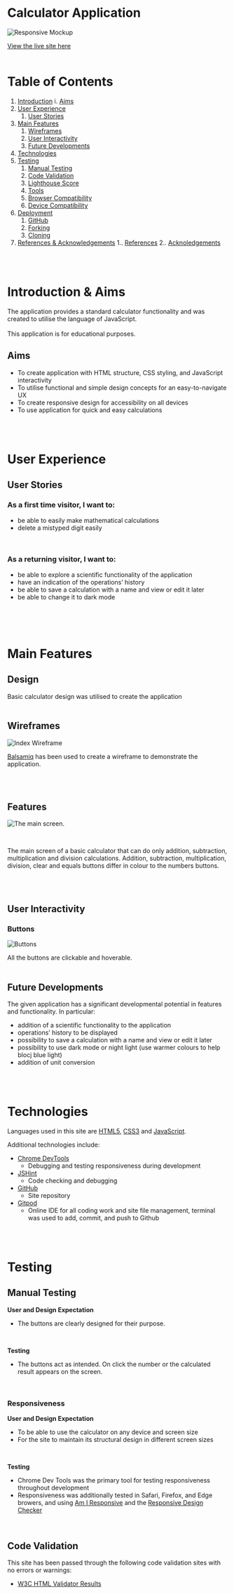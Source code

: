 # Calculator Application 
![Responsive Mockup](assets/images/amiresponsive.png)
<br/>

[View the live site here](https://olena1788.github.io/calculator-project/)
<br/>
<br/>

# Table of Contents
1. [Introduction](#introduction)
    i. [Aims](#aims)
2. [User Experience](#user-experience-ux)
    1. [User Stories](#user-stories)
3. [Main Features](#main-features)
    1. [Wireframes](#wireframes)
    2. [User Interactivity](#user-interactivity)
    3. [Future Developments](#future-developments)
4. [Technologies](#technologies)
5. [Testing](#testing)
    1. [Manual Testing](#manual-testing)
    2. [Code Validation](#code-validation)
    3. [Lighthouse Score](#lighthouse-score)
    4. [Tools](#tools)
    5. [Browser Compatibility](#browser-compatibility)
    6. [Device Compatibility](#device-compatibility)
6. [Deployment](#deployment)
    1. [GitHub](#github)
    2. [Forking](#forking)
    3. [Cloning](#cloning)
7. [References & Acknowledgements](#references--acknowledgements)
   1.. [References](#references)
   2.. [Acknoledgements](#acknoledgements)
<br />
<br />

# Introduction & Aims
 The application provides a standard calculator functionality and was created to utilise the language of JavaScript. 
<br>
<br>
This application is for educational purposes.

## Aims
- To create application with HTML structure, CSS styling, and JavaScript interactivity
- To utilise functional and simple design concepts for an easy-to-navigate UX
- To create responsive design for accessibility on all devices
- To use application for quick and easy calculations
<br />
<br />

# User Experience
## User Stories
### As a first time visitor, I want to:
-  be able to easily make mathematical calculations
-  delete a mistyped digit easily
<br />

### As a returning visitor, I want to:
- be able to explore a scientific functionality of the application
- have an indication of the operations’ history
- be able to save a calculation with a name and view or edit it later
- be able to change it to dark mode 
<br />
<br />
<br />

# Main Features
## Design
Basic calculator design was utilised to create the application
<br />
<br />

## Wireframes
![Index Wireframe](assets/images/wireframe.png) 

[Balsamiq](https://balsamiq.cloud/) has been used to create a wireframe to demonstrate the application.

<br />
<br />

## Features

![The main screen.](assets/images/features.png)


<br />

The main screen of a basic calculator that can do only addition, subtraction, multiplication and division calculations. Addition, subtraction, multiplication, division, clear and equals buttons differ in colour to the numbers buttons.

<br />
<br />


## User Interactivity
### Buttons
![Buttons](assets/images/buttons.png)
<br />

All the buttons are clickable and hoverable.
<br />
<br />

## Future Developments
The given application has a significant developmental potential in features and functionality. 
In particular:
- addition of a scientific functionality to the application
- operations’ history to be displayed
- possibility to save a calculation with a name and view or edit it later
- possibility to use dark mode or night light (use warmer colours to help blocj blue light) 
- addition of unit conversion
<br />
<br />

# Technologies
Languages used in this site are [HTML5](https://en.wikipedia.org/wiki/HTML5), [CSS3](https://en.wikipedia.org/wiki/CSS#CSS_3) and [JavaScript](https://en.wikipedia.org/wiki/JavaScript).

Additional technologies include: 
- [Chrome DevTools](https://developer.chrome.com/docs/devtools/)
   - Debugging and testing responsiveness during development
- [JSHint](https://jshint.com/)
    - Code checking and debugging
- [GitHub](https://github.com/)
  - Site repository
- [Gitpod](https://gitpod.io/)
  - Online IDE for all coding work and site file management, terminal was used to add, commit, and push to Github
<br />
<br />

# Testing
## Manual Testing 

**User and Design Expectation**
- The buttons are clearly designed for their purpose.
<br/>

**Testing** 
 - The buttons act as intended. On click the number or the calculated result appears on the screen. 
 <br/>

### Responsiveness
**User and Design Expectation**
- To be able to use the calculator on any device and screen size
- For the site to maintain its structural design in different screen sizes
<br/>

**Testing**
-  Chrome Dev Tools was the primary tool for testing responsiveness throughout development
- Responsiveness was additionally tested in Safari, Firefox, and Edge browers, and using [Am I Responsive](https://ui.dev/amiresponsive) and the [Responsive Design Checker](https://www.responsivedesignchecker.com/)

<br/>

## Code Validation
This site has been passed through the following code validation sites with no errors or warnings:
- [W3C HTML Validator Results](assets/images/html-report.png)
<br/>

